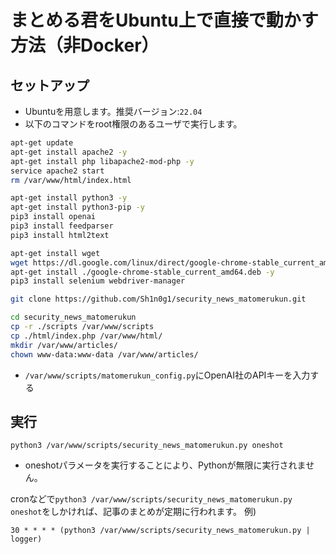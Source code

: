 # まとめる君をUbuntu上で直接で動かす方法（非Docker）

## セットアップ
* Ubuntuを用意します。推奨バージョン:`22.04`
* 以下のコマンドをroot権限のあるユーザで実行します。
```bash
apt-get update
apt-get install apache2 -y
apt-get install php libapache2-mod-php -y 
service apache2 start
rm /var/www/html/index.html

apt-get install python3 -y
apt-get install python3-pip -y
pip3 install openai
pip3 install feedparser
pip3 install html2text

apt-get install wget
wget https://dl.google.com/linux/direct/google-chrome-stable_current_amd64.deb
apt-get install ./google-chrome-stable_current_amd64.deb -y 
pip3 install selenium webdriver-manager

git clone https://github.com/Sh1n0g1/security_news_matomerukun.git

cd security_news_matomerukun
cp -r ./scripts /var/www/scripts
cp ./html/index.php /var/www/html/
mkdir /var/www/articles/
chown www-data:www-data /var/www/articles/
```

* `/var/www/scripts/matomerukun_config.py`にOpenAI社のAPIキーを入力する

## 実行
```
python3 /var/www/scripts/security_news_matomerukun.py oneshot
```
* oneshotパラメータを実行することにより、Pythonが無限に実行されません。

cronなどで`python3 /var/www/scripts/security_news_matomerukun.py oneshot`をしかければ、記事のまとめが定期に行われます。
例)  
```cron
30 * * * * (python3 /var/www/scripts/security_news_matomerukun.py | logger)
```
